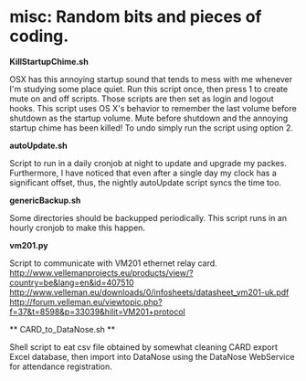misc: Random bits and pieces of coding.
====


**KillStartupChime.sh**

OSX has this annoying startup sound that tends to mess with me whenever I'm studying some place quiet. Run this script once, then press 1 to create mute on and off scripts. Those scripts are then set as login and logout hooks. This script uses OS X's behavior to remember the last volume before shutdown as the startup volume. Mute before shutdown and the annoying startup chime has been killed! To undo simply run the script using option 2.

**autoUpdate.sh**

Script to run in a daily cronjob at night to update and upgrade my packes. Furthermore, I have noticed that even after a single day my clock has a significant offset, thus, the nightly autoUpdate script syncs the time too.

**genericBackup.sh**

Some directories should be backupped periodically. This script runs in an hourly cronjob to make this happen.

**vm201.py**

Script to communicate with VM201 ethernet relay card.
http://www.vellemanprojects.eu/products/view/?country=be&lang=en&id=407510
http://www.velleman.eu/downloads/0/infosheets/datasheet_vm201-uk.pdf
http://forum.velleman.eu/viewtopic.php?f=37&t=8598&p=33039&hilit=VM201+protocol

** CARD_to_DataNose.sh **

Shell script to eat csv file obtained by somewhat cleaning CARD export Excel database, then import into DataNose using the DataNose WebService for attendance registration.
